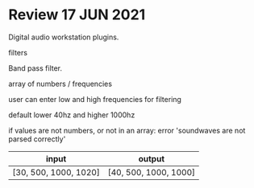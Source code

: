 # Review 17 JUN 2021

Digital audio workstation plugins.

filters

Band pass filter.

array of numbers / frequencies 

user can enter low and high frequencies for filtering

default lower 40hz and higher 1000hz

if values are not numbers, or not in an array:
error
'soundwaves are not parsed correctly'


|input | output |
|----|----|
| [30, 500, 1000, 1020] | [40, 500, 1000, 1000] |
